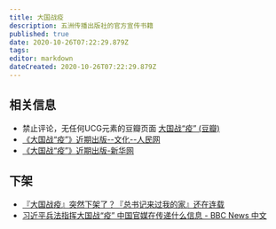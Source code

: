 ```yaml
---
title: 大国战疫
description: 五洲传播出版社的官方宣传书籍
published: true
date: 2020-10-26T07:22:29.879Z
tags: 
editor: markdown
dateCreated: 2020-10-26T07:22:29.879Z
---
```


相关信息
--------

+ 禁止评论，无任何UCG元素的豆瓣页面 [大国战“疫” (豆瓣)](https://web.archive.org/web/20200302160908/https://book.douban.com/subject/34973372/)
+ [《大国战“疫”》近期出版--文化--人民网](https://web.archive.org/web/20200226113647/http://culture.people.com.cn/n1/2020/0226/c1013-31605933.html)
+ [《大国战“疫”》近期出版-新华网](https://web.archive.org/web/20200929112439/http://www.xinhuanet.com/politics/2020-02/26/c_1125627516.htm)

下架
----

+ [『大国战疫』突然下架了？『总书记来过我的家』还在连载](https://web.archive.org/web/20200403063412/http://www.rfi.fr/cn/中国/20200301-大国战疫-突然下架了-习近平来到我们家-还在连载)
+ [习近平兵法指挥大国战“疫” 中国官媒在传递什么信息 - BBC News 中文](https://web.archive.org/web/20200910222554/https://www.bbc.com/zhongwen/simp/chinese-news-52291968)